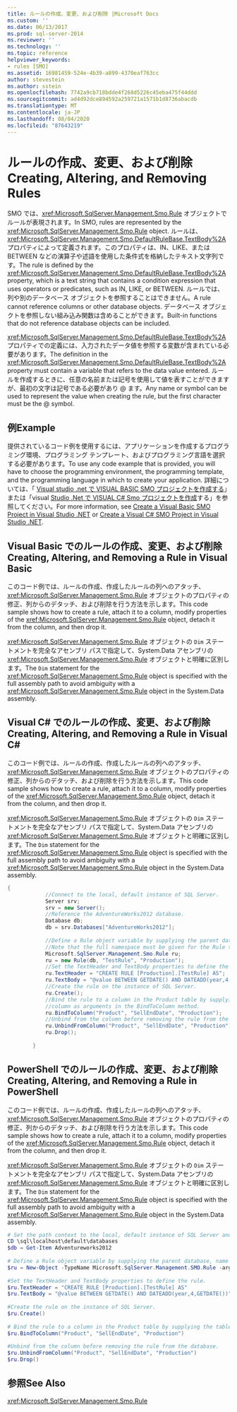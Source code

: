 ```yaml
---
title: ルールの作成、変更、および削除 |Microsoft Docs
ms.custom: ''
ms.date: 06/13/2017
ms.prod: sql-server-2014
ms.reviewer: ''
ms.technology: ''
ms.topic: reference
helpviewer_keywords:
- rules [SMO]
ms.assetid: 16981459-524e-4b39-a899-4370eaf763cc
author: stevestein
ms.author: sstein
ms.openlocfilehash: 7742a9cb718bdde4f268d5226c45eba475f44ddd
ms.sourcegitcommit: ad4d92dce894592a259721a1571b1d8736abacdb
ms.translationtype: MT
ms.contentlocale: ja-JP
ms.lasthandoff: 08/04/2020
ms.locfileid: "87643219"
---
```

# <a name="creating-altering-and-removing-rules"></a><span data-ttu-id="cac46-102">ルールの作成、変更、および削除</span><span class="sxs-lookup"><span data-stu-id="cac46-102">Creating, Altering, and Removing Rules</span></span>
  <span data-ttu-id="cac46-103">SMO では、<xref:Microsoft.SqlServer.Management.Smo.Rule> オブジェクトでルールが表現されます。</span><span class="sxs-lookup"><span data-stu-id="cac46-103">In SMO, rules are represented by the <xref:Microsoft.SqlServer.Management.Smo.Rule> object.</span></span> <span data-ttu-id="cac46-104">ルールは、<xref:Microsoft.SqlServer.Management.Smo.DefaultRuleBase.TextBody%2A> プロパティによって定義されます。このプロパティは、IN、LIKE、または BETWEEN などの演算子や述語を使用した条件式を格納したテキスト文字列です。</span><span class="sxs-lookup"><span data-stu-id="cac46-104">The rule is defined by the <xref:Microsoft.SqlServer.Management.Smo.DefaultRuleBase.TextBody%2A> property, which is a text string that contains a condition expression that uses operators or predicates, such as IN, LIKE, or BETWEEN.</span></span> <span data-ttu-id="cac46-105">ルールでは、列や別のデータベース オブジェクトを参照することはできません。</span><span class="sxs-lookup"><span data-stu-id="cac46-105">A rule cannot reference columns or other database objects.</span></span> <span data-ttu-id="cac46-106">データベース オブジェクトを参照しない組み込み関数は含めることができます。</span><span class="sxs-lookup"><span data-stu-id="cac46-106">Built-in functions that do not reference database objects can be included.</span></span>  
  
 <span data-ttu-id="cac46-107"><xref:Microsoft.SqlServer.Management.Smo.DefaultRuleBase.TextBody%2A> プロパティでの定義には、入力されたデータ値を参照する変数が含まれている必要があります。</span><span class="sxs-lookup"><span data-stu-id="cac46-107">The definition in the <xref:Microsoft.SqlServer.Management.Smo.DefaultRuleBase.TextBody%2A> property must contain a variable that refers to the data value entered.</span></span> <span data-ttu-id="cac46-108">ルールを作成するときに、任意の名前または記号を使用して値を表すことができますが、最初の文字は記号である必要があり \@ ます。</span><span class="sxs-lookup"><span data-stu-id="cac46-108">Any name or symbol can be used to represent the value when creating the rule, but the first character must be the \@ symbol.</span></span>  
  
## <a name="example"></a><span data-ttu-id="cac46-109">例</span><span class="sxs-lookup"><span data-stu-id="cac46-109">Example</span></span>  
 <span data-ttu-id="cac46-110">提供されているコード例を使用するには、アプリケーションを作成するプログラミング環境、プログラミング テンプレート、およびプログラミング言語を選択する必要があります。</span><span class="sxs-lookup"><span data-stu-id="cac46-110">To use any code example that is provided, you will have to choose the programming environment, the programming template, and the programming language in which to create your application.</span></span> <span data-ttu-id="cac46-111">詳細については、「 [Visual studio .net で VISUAL BASIC SMO プロジェクトを作成する](../../../database-engine/dev-guide/create-a-visual-basic-smo-project-in-visual-studio-net.md)」または「visual [Studio .Net で VISUAL C&#35; Smo プロジェクトを作成](../how-to-create-a-visual-csharp-smo-project-in-visual-studio-net.md)する」を参照してください。</span><span class="sxs-lookup"><span data-stu-id="cac46-111">For more information, see [Create a Visual Basic SMO Project in Visual Studio .NET](../../../database-engine/dev-guide/create-a-visual-basic-smo-project-in-visual-studio-net.md) or [Create a Visual C&#35; SMO Project in Visual Studio .NET](../how-to-create-a-visual-csharp-smo-project-in-visual-studio-net.md).</span></span>  
  
## <a name="creating-altering-and-removing-a-rule-in-visual-basic"></a><span data-ttu-id="cac46-112">Visual Basic でのルールの作成、変更、および削除</span><span class="sxs-lookup"><span data-stu-id="cac46-112">Creating, Altering, and Removing a Rule in Visual Basic</span></span>  
 <span data-ttu-id="cac46-113">このコード例では、ルールの作成、作成したルールの列へのアタッチ、<xref:Microsoft.SqlServer.Management.Smo.Rule> オブジェクトのプロパティの修正、列からのデタッチ、および削除を行う方法を示します。</span><span class="sxs-lookup"><span data-stu-id="cac46-113">This code sample shows how to create a rule, attach it to a column, modify properties of the <xref:Microsoft.SqlServer.Management.Smo.Rule> object, detach it from the column, and then drop it.</span></span>  
  
 <span data-ttu-id="cac46-114"><xref:Microsoft.SqlServer.Management.Smo.Rule> オブジェクトの `Dim` ステートメントを完全なアセンブリ パスで指定して、System.Data アセンブリの <xref:Microsoft.SqlServer.Management.Smo.Rule> オブジェクトと明確に区別します。</span><span class="sxs-lookup"><span data-stu-id="cac46-114">The `Dim` statement for the <xref:Microsoft.SqlServer.Management.Smo.Rule> object is specified with the full assembly path to avoid ambiguity with a <xref:Microsoft.SqlServer.Management.Smo.Rule> object in the System.Data assembly.</span></span>  
  
<!-- TODO: review snippet reference  [!CODE [SMO How to#SMO_VBRules1](SMO How to#SMO_VBRules1)]  -->  
  
## <a name="creating-altering-and-removing-a-rule-in-visual-c"></a><span data-ttu-id="cac46-115">Visual C# でのルールの作成、変更、および削除</span><span class="sxs-lookup"><span data-stu-id="cac46-115">Creating, Altering, and Removing a Rule in Visual C#</span></span>  
 <span data-ttu-id="cac46-116">このコード例では、ルールの作成、作成したルールの列へのアタッチ、<xref:Microsoft.SqlServer.Management.Smo.Rule> オブジェクトのプロパティの修正、列からのデタッチ、および削除を行う方法を示します。</span><span class="sxs-lookup"><span data-stu-id="cac46-116">This code sample shows how to create a rule, attach it to a column, modify properties of the <xref:Microsoft.SqlServer.Management.Smo.Rule> object, detach it from the column, and then drop it.</span></span>  
  
 <span data-ttu-id="cac46-117"><xref:Microsoft.SqlServer.Management.Smo.Rule> オブジェクトの `Dim` ステートメントを完全なアセンブリ パスで指定して、System.Data アセンブリの <xref:Microsoft.SqlServer.Management.Smo.Rule> オブジェクトと明確に区別します。</span><span class="sxs-lookup"><span data-stu-id="cac46-117">The `Dim` statement for the <xref:Microsoft.SqlServer.Management.Smo.Rule> object is specified with the full assembly path to avoid ambiguity with a <xref:Microsoft.SqlServer.Management.Smo.Rule> object in the System.Data assembly.</span></span>  
  
```csharp
{  
            //Connect to the local, default instance of SQL Server.   
            Server srv;  
            srv = new Server();  
            //Reference the AdventureWorks2012 database.   
            Database db;  
            db = srv.Databases["AdventureWorks2012"];  
  
            //Define a Rule object variable by supplying the parent database, name and schema in the constructor.   
            //Note that the full namespace must be given for the Rule type to differentiate it from other Rule types.   
            Microsoft.SqlServer.Management.Smo.Rule ru;  
            ru = new Rule(db, "TestRule", "Production");  
            //Set the TextHeader and TextBody properties to define the rule.   
            ru.TextHeader = "CREATE RULE [Production].[TestRule] AS";  
            ru.TextBody = "@value BETWEEN GETDATE() AND DATEADD(year,4,GETDATE())";  
            //Create the rule on the instance of SQL Server.   
            ru.Create();  
            //Bind the rule to a column in the Product table by supplying the table, schema, and   
            //column as arguments in the BindToColumn method.   
            ru.BindToColumn("Product", "SellEndDate", "Production");  
            //Unbind from the column before removing the rule from the database.   
            ru.UnbindFromColumn("Product", "SellEndDate", "Production");  
            ru.Drop();  
  
        }  
```  
  
## <a name="creating-altering-and-removing-a-rule-in-powershell"></a><span data-ttu-id="cac46-118">PowerShell でのルールの作成、変更、および削除</span><span class="sxs-lookup"><span data-stu-id="cac46-118">Creating, Altering, and Removing a Rule in PowerShell</span></span>  
 <span data-ttu-id="cac46-119">このコード例では、ルールの作成、作成したルールの列へのアタッチ、<xref:Microsoft.SqlServer.Management.Smo.Rule> オブジェクトのプロパティの修正、列からのデタッチ、および削除を行う方法を示します。</span><span class="sxs-lookup"><span data-stu-id="cac46-119">This code sample shows how to create a rule, attach it to a column, modify properties of the <xref:Microsoft.SqlServer.Management.Smo.Rule> object, detach it from the column, and then drop it.</span></span>  
  
 <span data-ttu-id="cac46-120"><xref:Microsoft.SqlServer.Management.Smo.Rule> オブジェクトの `Dim` ステートメントを完全なアセンブリ パスで指定して、System.Data アセンブリの <xref:Microsoft.SqlServer.Management.Smo.Rule> オブジェクトと明確に区別します。</span><span class="sxs-lookup"><span data-stu-id="cac46-120">The `Dim` statement for the <xref:Microsoft.SqlServer.Management.Smo.Rule> object is specified with the full assembly path to avoid ambiguity with a <xref:Microsoft.SqlServer.Management.Smo.Rule> object in the System.Data assembly.</span></span>  
  
```powershell
# Set the path context to the local, default instance of SQL Server and get a reference to AdventureWorks2012  
CD \sql\localhost\default\databases  
$db = Get-Item Adventureworks2012  
  
# Define a Rule object variable by supplying the parent database, name and schema in the constructor.
$ru = New-Object -TypeName Microsoft.SqlServer.Management.SMO.Rule -argumentlist $db, "TestRule", "Production"  
  
#Set the TextHeader and TextBody properties to define the rule.
$ru.TextHeader = "CREATE RULE [Production].[TestRule] AS"  
$ru.TextBody = "@value BETWEEN GETDATE() AND DATEADD(year,4,GETDATE())"  
  
#Create the rule on the instance of SQL Server.
$ru.Create()  
  
# Bind the rule to a column in the Product table by supplying the table, schema, and column as arguments in the BindToColumn method.
$ru.BindToColumn("Product", "SellEndDate", "Production")  
  
#Unbind from the column before removing the rule from the database.
$ru.UnbindFromColumn("Product", "SellEndDate", "Production")  
$ru.Drop()  
```  
  
## <a name="see-also"></a><span data-ttu-id="cac46-121">参照</span><span class="sxs-lookup"><span data-stu-id="cac46-121">See Also</span></span>  
 <xref:Microsoft.SqlServer.Management.Smo.Rule>  
